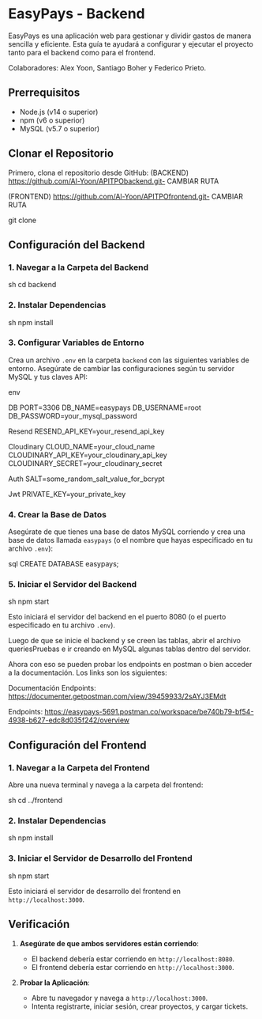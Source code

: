 # EasyPays - Backend

EasyPays es una aplicación web para gestionar y dividir gastos de manera sencilla y eficiente. Esta guía te ayudará a configurar y ejecutar el proyecto tanto para el backend como para el frontend.

Colaboradores: Alex Yoon, Santiago Boher y Federico Prieto.

## Prerrequisitos

- Node.js (v14 o superior)
- npm (v6 o superior)
- MySQL (v5.7 o superior)

## Clonar el Repositorio

Primero, clona el repositorio desde GitHub:
(BACKEND)
https://github.com/Al-Yoon/APITPObackend.git- CAMBIAR RUTA

(FRONTEND)
https://github.com/Al-Yoon/APITPOfrontend.git- CAMBIAR RUTA

git clone

## Configuración del Backend

### 1. Navegar a la Carpeta del Backend


sh cd backend

### 2. Instalar Dependencias


sh npm install

### 3. Configurar Variables de Entorno

Crea un archivo `.env` en la carpeta `backend` con las siguientes variables de entorno. Asegúrate de cambiar las configuraciones según tu servidor MySQL y tus claves API:


env

DB
PORT=3306 DB_NAME=easypays DB_USERNAME=root DB_PASSWORD=your_mysql_password

Resend
RESEND_API_KEY=your_resend_api_key

Cloudinary
CLOUD_NAME=your_cloud_name CLOUDINARY_API_KEY=your_cloudinary_api_key CLOUDINARY_SECRET=your_cloudinary_secret

Auth
SALT=some_random_salt_value_for_bcrypt

Jwt
PRIVATE_KEY=your_private_key

### 4. Crear la Base de Datos

Asegúrate de que tienes una base de datos MySQL corriendo y crea una base de datos llamada `easypays` (o el nombre que hayas especificado en tu archivo `.env`):


sql CREATE DATABASE easypays;

### 5. Iniciar el Servidor del Backend


sh npm start

Esto iniciará el servidor del backend en el puerto 8080 (o el puerto especificado en tu archivo `.env`).

Luego de que se inicie el backend y se creen las tablas, abrir el archivo queriesPruebas e ir creando en MySQL algunas tablas dentro del servidor.

Ahora con eso se pueden probar los endpoints en postman o bien acceder a la documentación. Los links son los siguientes:

Documentación Endpoints: https://documenter.getpostman.com/view/39459933/2sAYJ3EMdt

Endpoints: https://easypays-5691.postman.co/workspace/be740b79-bf54-4938-b627-edc8d035f242/overview

## Configuración del Frontend

### 1. Navegar a la Carpeta del Frontend

Abre una nueva terminal y navega a la carpeta del frontend:


sh cd ../frontend

### 2. Instalar Dependencias


sh npm install

### 3. Iniciar el Servidor de Desarrollo del Frontend


sh npm start

Esto iniciará el servidor de desarrollo del frontend en `http://localhost:3000`.

## Verificación

1. **Asegúrate de que ambos servidores están corriendo**:
   - El backend debería estar corriendo en `http://localhost:8080`.
   - El frontend debería estar corriendo en `http://localhost:3000`.

2. **Probar la Aplicación**:
   - Abre tu navegador y navega a `http://localhost:3000`.
   - Intenta registrarte, iniciar sesión, crear proyectos, y cargar tickets.